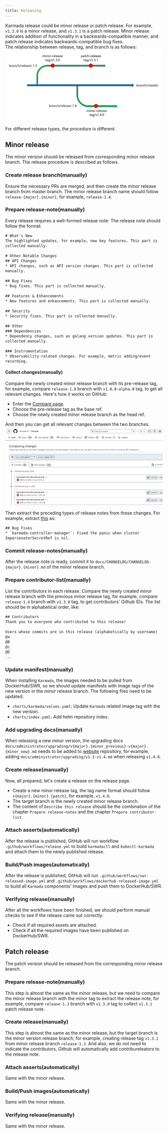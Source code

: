 ```yaml
---
title: Releasing
---
```


Karmada release could be minor release or patch release. For example, `v1.3.0` is a minor release, and `v1.3.1` is a patch release. Minor release indicates addition of functionality in a backwards-compatible manner, and patch release indicates backwards-compatible bug fixes.  
 The relationship between release, tag, and branch is as follows:
![img](../resources/developers/releasing.png)

For different release types, the procedure is different.

## Minor release
The minor version should be released from corresponding minor release branch. The release procedure is described as follows.

### Create release branch(manually)
Ensure the necessary PRs are merged, and then create the minor release branch from master branch. The minor release branch name should follow `release-{major}.{minor}`, for example, `release-1.4`.  

### Prepare release-note(manually)
Every release requires a well-formed release note. The release note should follow the format:
```text
# What's New
The highlighted updates, for example, new key features. This part is collected manually.

# Other Notable Changes
## API Changes
* API changes, such as API version changes. This part is collected manually.

## Bug Fixes
* Bug fixes. This part is collected manually.

## Features & Enhancements
* New features and enhancements. This part is collected manually.

## Security
* Security fixes. This part is collected manually.

## Other
### Dependencies
* Dependency changes, such as golang version updates. This part is collected manually.

### Instrumentation
* Observability-related changes. For example, metric adding/event recording.
```
#### Collect changes(manually)
Compare the newly created minor release branch with its pre-release tag, for example, compare `release-1.8` branch with `v1.8.0-alpha.0` tag, to get all relevant changes.  Here's how it works on GitHub:

- Enter the [Compare page](https://github.com/karmada-io/karmada/compare).
- Choose the pre-release tag as the base ref.
- Choose the newly created minor release branch as the head ref.

And then you can get all relevant changes between the two branches.
![img](../resources/developers/release-compare.png)

Then extract the preceding types of release notes from these changes. For example, extract [this](https://github.com/karmada-io/karmada/pull/2675) as:
```text
## Bug Fixes
* `karmada-controller-manager`: Fixed the panic when cluster ImpersonatorSecretRef is nil.
```

### Commit release-notes(manually)
After the release note is ready, commit it to `docs/CHANGELOG/CHANGELOG-{major}.{minor}.md` of the minor release branch.

### Prepare contributor-list(manually)
List the contributors in each release. Compare the newly created minor release branch with the previous minor release tag, for example, compare `release-1.4` branch with `v1.3.0` tag, to get contributors' Github IDs. The list should be in alphabetical order, like:
```text
## Contributors
Thank you to everyone who contributed to this release!

Users whose commits are in this release (alphabetically by username)
@a
@B
@c
@D
...
```

### Update manifest(manually)
When installing `Karmada`, the images needed to be pulled from DockerHub/SWR, so we should update manifests with image tags of the new version in the minor release branch. The following files need to be updated:
* `charts/karmada/values.yaml`: Update `Karmada` related image tag with the new version.
* `charts/index.yaml`: Add helm repository index.

### Add upgrading docs(manually)
When releasing a new minor version, the upgrading docs `docs/administrator/upgrading/v{major}.{minor_previous}-v{major}.{minor_new}.md` needs to be added to [website](https://github.com/karmada-io/website) repository, for example, adding `docs/administrator/upgrading/v1.3-v1.4.md` when releasing `v1.4.0`.

### Create release(manually)
Now, all prepared, let's create a release on the release page.  
* Create a new minor release tag, the tag name format should follow `v{major}.{minor}.{patch}`, for example, `v1.4.0`. 
* The target branch is the newly created minor release branch.
* The content of `Describe this release` should be the combination of the chapter `Prepare release-notes` and the chapter `Prepare contributor-list`.


### Attach asserts(automatically)
After the release is published, GitHub will run workflow `.github/workflows/release.yml` to build `karmadactl` and `kubectl-karmada` and attach them to the newly published release.


### Build/Push images(automatically)
After the release is published, GitHub will run `.github/workflows/swr-released-image.yml` and `.github/workflows/dockerhub-released-image.yml` to build all `Karmada` components' images and push them to DockerHub/SWR.

### Verifying release(manually)
After all the workflows have been finished, we should perform manual checks to see if the release came out correctly:
 * Check if all required assets are attached.
 * Check if all the required images have been published on DockerHub/SWR.

## Patch release
The patch version should be released from the corresponding minor release branch.

### Prepare release-note(manually)
This step is almost the same as the minor release, but we need to compare the minor release branch with the minor tag to extract the release note, for example, compare `release-1.3` branch with `v1.3.0` tag to collect `v1.3.1` patch release note.

### Create release(manually)
This step is almost the same as the minor release, but the target branch is the minor version release branch, for example, creating release tag `v1.3.1` from minor release branch `release-1.3`.
And also, we do not need to indicate the contributors, Github will automatically add contribureleators to the release note.

### Attach asserts(automatically)
Same with the minor release.

### Build/Push images(automatically)
Same with the minor release.

### Verifying release(manually)
Same with the minor release.
